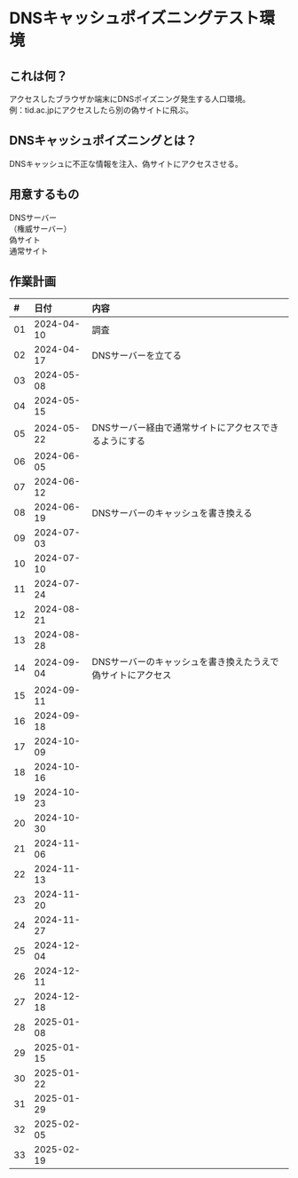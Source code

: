 # DNSキャッシュポイズニングテスト環境

## これは何？

アクセスしたブラウザか端末にDNSポイズニング発生する人口環境。<br>
例：tid.ac.jpにアクセスしたら別の偽サイトに飛ぶ。

## DNSキャッシュポイズニングとは？

DNSキャッシュに不正な情報を注入、偽サイトにアクセスさせる。

## 用意するもの

DNSサーバー<br>
（権威サーバー）<br>
偽サイト<br>
通常サイト

## 作業計画

|#    | 日付        |内容 |
|:--- |:---         |:---|
|01   |2024-04-10   |調査|
|02   |2024-04-17   |DNSサーバーを立てる|
|03   |2024-05-08   ||
|04   |2024-05-15   ||
|05   |2024-05-22   |DNSサーバー経由で通常サイトにアクセスできるようにする|
|06   |2024-06-05   ||
|07   |2024-06-12   ||
|08   |2024-06-19   |DNSサーバーのキャッシュを書き換える|
|09   |2024-07-03   ||
|10   |2024-07-10   ||
|11   |2024-07-24   ||
|12   |2024-08-21   ||
|13   |2024-08-28   ||
|14   |2024-09-04   |DNSサーバーのキャッシュを書き換えたうえで偽サイトにアクセス|
|15   |2024-09-11   ||
|16   |2024-09-18   ||
|17   |2024-10-09   ||
|18   |2024-10-16   ||
|19   |2024-10-23   ||
|20   |2024-10-30   ||
|21   |2024-11-06   ||
|22   |2024-11-13   ||
|23   |2024-11-20   ||
|24   |2024-11-27   ||
|25   |2024-12-04   ||
|26   |2024-12-11   ||
|27   |2024-12-18   ||
|28   |2025-01-08   ||
|29   |2025-01-15   ||
|30   |2025-01-22   ||
|31   |2025-01-29   ||
|32   |2025-02-05   ||
|33   |2025-02-19   ||




